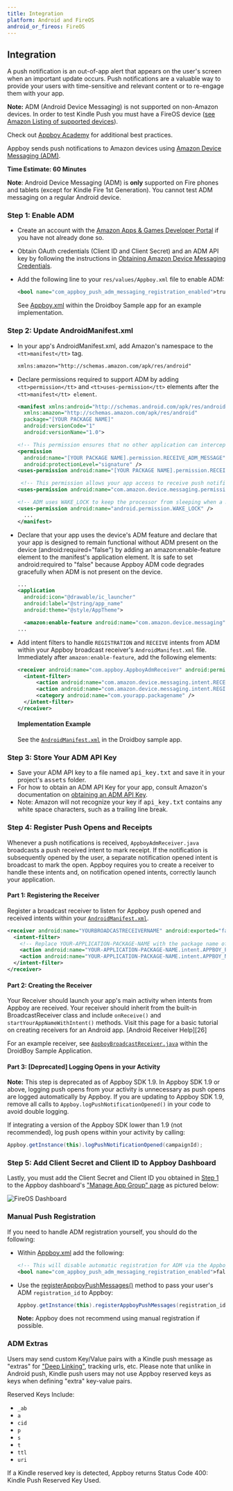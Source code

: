 ```yaml
---
title: Integration
platform: Android and FireOS
android_or_fireos: FireOS
---
```

## Integration

A push notification is an out-of-app alert that appears on the user's screen when an important update occurs. Push notifications are a valuable way to provide your users with time-sensitive and relevant content or to re-engage them with your app.

__Note:__ ADM (Android Device Messaging) is not supported on non-Amazon devices. In order to test Kindle Push you must have a FireOS device ([see Amazon Listing of supported devices][32]).

Check out [Appboy Academy][8] for additional best practices.

Appboy sends push notifications to Amazon devices using [Amazon Device Messaging (ADM)][14].

__Time Estimate: 60 Minutes__

__Note__: Android Device Messaging (ADM) is __only__ supported on Fire phones and tablets (except for Kindle Fire 1st Generation). You cannot test ADM messaging on a regular Android device.

### Step 1: Enable ADM

- Create an account with the [Amazon Apps & Games Developer Portal][10] if you have not already done so.
- Obtain OAuth credentials (Client ID and Client Secret) and an ADM API key by following the instructions in [Obtaining Amazon Device Messaging Credentials][11].
- Add the following line to your `res/values/Appboy.xml` file to enable ADM:

  ```xml
  <bool name="com_appboy_push_adm_messaging_registration_enabled">true</bool>
  ```

  See [Appboy.xml][17] within the Droidboy Sample app for an example implementation.

### Step 2: Update AndroidManifest.xml

- In your app's AndroidManifest.xml, add Amazon's namespace to the `<tt>manifest</tt>` tag.

  ```xml
  xmlns:amazon="http://schemas.amazon.com/apk/res/android"
  ```
- Declare permissions required to support ADM by adding `<tt>permission</tt>` and `<tt>uses-permission</tt>` elements after the `<tt>manifest</tt> element`.

  ```xml
  <manifest xmlns:android="http://schemas.android.com/apk/res/android"
    xmlns:amazon="http://schemas.amazon.com/apk/res/android"
    package="[YOUR PACKAGE NAME]"
    android:versionCode="1"
    android:versionName="1.0">

  <!-- This permission ensures that no other application can intercept your ADM messages. -->
  <permission
    android:name="[YOUR PACKAGE NAME].permission.RECEIVE_ADM_MESSAGE"
    android:protectionLevel="signature" />
  <uses-permission android:name="[YOUR PACKAGE NAME].permission.RECEIVE_ADM_MESSAGE" />

   <!-- This permission allows your app access to receive push notifications from ADM. -->
  <uses-permission android:name="com.amazon.device.messaging.permission.RECEIVE" />

  <!-- ADM uses WAKE_LOCK to keep the processor from sleeping when a message is received. -->
  <uses-permission android:name="android.permission.WAKE_LOCK" />
    ...
  </manifest>
  ```

- Declare that your app uses the device's ADM feature and declare that your app is designed to remain functional without ADM present on the device (android:required="false") by adding an amazon:enable-feature element to the manifest's application element.  It is safe to set android:required to "false" because Appboy ADM code degrades gracefully when ADM is not present on the device.

  ```xml
  ...
  <application
    android:icon="@drawable/ic_launcher"
    android:label="@string/app_name"
    android:theme="@style/AppTheme">

    <amazon:enable-feature android:name="com.amazon.device.messaging" android:required="false"/>
  ...
  ```
- Add intent filters to handle `REGISTRATION` and `RECEIVE` intents from ADM within your Appboy broadcast receiver's `AndroidManifest.xml` file. Immediately after `amazon:enable-feature`, add the following elements:

  ```xml
  <receiver android:name="com.appboy.AppboyAdmReceiver" android:permission="com.amazon.device.messaging.permission.SEND">
    <intent-filter>
        <action android:name="com.amazon.device.messaging.intent.RECEIVE" />
        <action android:name="com.amazon.device.messaging.intent.REGISTRATION" />
        <category android:name="com.yourapp.packagename" />
    </intent-filter>
  </receiver>
  ```

  #### Implementation Example

  See the [`AndroidManifest.xml`][13] in the Droidboy sample app.

### Step 3: Store Your ADM API Key

  - Save your ADM API key to a file named <tt>api_key.txt</tt> and save it in your project's <tt>assets</tt> folder.
  - For how to obtain an ADM API Key for your app, consult Amazon's documentation on [obtaining an ADM API Key][11].
  - Note: Amazon will not recognize your key if <tt>api_key.txt</tt> contains any white space characters, such as a trailing line break.

### Step 4: Register Push Opens and Receipts

Whenever a push notifications is received, `AppboyAdmReceiver.java` broadcasts a push received intent to mark receipt.  If the notification is subsequently opened by the user, a separate notification opened intent is broadcast to mark the open. Appboy requires you to create a receiver to handle these intents and, on notification opened intents, correctly launch your application.

#### Part 1: Registering the Receiver

Register a broadcast receiver to listen for Appboy push opened and received intents within your [`AndroidManifest.xml`][10].

```xml
<receiver android:name="YOURBROADCASTRECEIVERNAME" android:exported="false" >
  <intent-filter>
    <!-- Replace YOUR-APPLICATION-PACKAGE-NAME with the package name of your app -->
    <action android:name="YOUR-APPLICATION-PACKAGE-NAME.intent.APPBOY_PUSH_RECEIVED" />
    <action android:name="YOUR-APPLICATION-PACKAGE-NAME.intent.APPBOY_NOTIFICATION_OPENED" />
  </intent-filter>
</receiver>
```

#### Part 2: Creating the Receiver

Your Receiver should launch your app's main activity when intents from Appboy are received. Your receiver should inherit from the built-in BroadcastReceiver class and include `onReceive()` and `startYourAppNameWithIntent()` methods. Visit this page for a basic tutorial on creating receivers for an Android app. [Android Receiver Help][26]

For an example receiver, see [`AppboyBroadcastReceiver.java`][14] within the DroidBoy Sample Application.

#### Part 3: [Deprecated] Logging Opens in your Activity

__Note:__ This step is deprecated as of Appboy SDK 1.9.  In Appboy SDK 1.9 or above, logging push opens from your activity is unnecessary as push opens are logged automatically by Appboy. If you are updating to Appboy SDK 1.9, remove all calls to `Appboy.logPushNotificationOpened()` in your code to avoid double logging.

If integrating a version of the Appboy SDK lower than 1.9 (not recommended), log push opens within your activity by calling:

```java
Appboy.getInstance(this).logPushNotificationOpened(campaignId);
```

### Step 5: Add Client Secret and Client ID to Appboy Dashboard

Lastly, you must add the Client Secret and Client ID you obtained in [Step 1][2] to the Appboy dashboard's ["Manage App Group" page][35] as pictured below:

![FireOS Dashboard][34]

### Manual Push Registration
If you need to handle ADM registration yourself, you should do the following:

- Within [Appboy.xml][12] add the following:

  ```xml
  <!-- This will disable automatic registration for ADM via the Appboy SDK-->
  <bool name="com_appboy_push_adm_messaging_registration_enabled">false</bool>
  ```
- Use the [registerAppboyPushMessages()][37] method to pass your user's ADM `registration_id` to Appboy:

  ```java
  Appboy.getInstance(this).registerAppboyPushMessages(registration_id);
  ```

  __Note:__ Appboy does not recommend using manual registration if possible.

### ADM Extras

Users may send custom Key/Value pairs with a Kindle push message as "extras" for ["Deep Linking"][29], tracking urls, etc.  Please note that unlike in Android push, Kindle push users may not use Appboy reserved keys as keys when defining "extra" key-value pairs.

Reserved Keys Include:

- `_ab`
- `a`
- `cid`
- `p`
- `s`
- `t`
- `ttl`
- `uri`

If a Kindle reserved key is detected, Appboy returns Status Code 400: Kindle Push Reserved Key Used.


[2]: #step-1-enable-adm
[8]: http://academy.appboy.com/Best_Practices/#push
[9]: /FireOS/#initial-sdk-setup
[10]: https://developer.amazon.com/public
[11]: https://developer.amazon.com/public/apis/engage/device-messaging/tech-docs/02-obtaining-adm-credentials
[12]: https://developer.amazon.com/public/apis/engage/device-messaging/tech-docs/03-setting-up-adm
[13]: https://github.com/Appboy/appboy-android-sdk/blob/master/droidboy/AndroidManifest.xml "AndroidManifest.xml"
[14]: https://developer.amazon.com/public/apis/engage/device-messaging
[15]: https://developer.amazon.com/public/apis/engage/device-messaging/tech-docs/05-requesting-an-access-token"
[16]: https://developer.amazon.com/public/apis/engage/device-messaging/tech-docs/06-sending-a-message
[17]: https://github.com/Appboy/appboy-android-sdk/blob/master/droidboy/res/values/appboy.xml "Appboy.xml"
[20]: /download/amazon-device-messaging-1.0.1.jar
[28]: /assets/img/android_push_sample.png
[29]: /Advanced_Use_Cases/Deep_Linking_to_In-App_Resources/Android_and_FireOS
[32]: https://developer.amazon.com/appsandservices/apis/engage/device-messaging/tech-docs/04-integrating-your-app-with-adm
[34]: /assets/img/fire_os_dashboard.png
[35]: https://dashboard.appboy.com/app_settings/app_settings/
[37]: https://appboy.github.io/appboy-android-sdk/javadocs/com/appboy/Appboy.html#registerAppboyPushMessages(java.lang.String) "registerAppboyPushMessages()"
